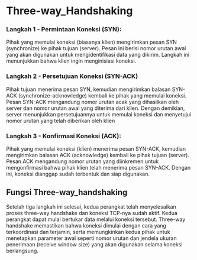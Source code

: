 # Three-way_Handshaking

### Langkah 1 - Permintaan Koneksi (SYN):

Pihak yang memulai koneksi (biasanya klien) mengirimkan pesan SYN (synchronize) ke pihak tujuan (server). Pesan ini berisi nomor urutan awal yang akan digunakan untuk mengidentifikasi data yang dikirim. Langkah ini menunjukkan bahwa klien ingin menginisiasi koneksi.

### Langkah 2 - Persetujuan Koneksi (SYN-ACK)

Pihak tujuan menerima pesan SYN, kemudian mengirimkan balasan SYN-ACK (synchronize-acknowledge) kembali ke pihak yang memulai koneksi. Pesan SYN-ACK mengandung nomor urutan acak yang dihasilkan oleh server dan nomor urutan awal yang diterima dari klien. Dengan demikian, server menunjukkan persetujuannya untuk memulai koneksi dan menyetujui nomor urutan yang telah diberikan oleh klien

### Langkah 3 - Konfirmasi Koneksi (ACK):

Pihak yang memulai koneksi (klien) menerima pesan SYN-ACK, kemudian mengirimkan balasan ACK (acknowledge) kembali ke pihak tujuan (server). Pesan ACK mengandung nomor urutan yang diinkremen untuk mengonfirmasi bahwa pihak klien telah menerima pesan SYN-ACK. Dengan ini, koneksi dianggap sudah terbentuk dan siap digunakan.

## Fungsi Three-way_handshaking
Setelah tiga langkah ini selesai, kedua perangkat telah menyelesaikan proses three-way handshake dan koneksi TCP-nya sudah aktif. Kedua perangkat dapat mulai bertukar data melalui koneksi tersebut. Three-way handshake memastikan bahwa koneksi dimulai dengan cara yang terkoordinasi dan terjamin, serta memungkinkan kedua pihak untuk menetapkan parameter awal seperti nomor urutan dan jendela ukuran penerimaan (receive window size) yang akan digunakan selama koneksi berlangsung.
